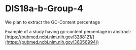 # DIS18a-b-Group-4

We plan to extract the GC-Content percentage

Example of a study having gc-content percentage in abstract: [https://pubmed.ncbi.nlm.nih.gov/3288121/](https://pubmed.ncbi.nlm.nih.gov/36056994/)




